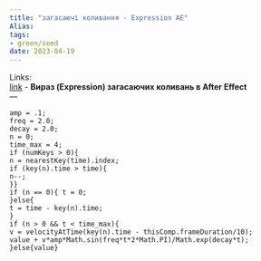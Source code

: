 ```yaml
---
title: "загасаючі коливання - Expression AE"
Alias: 
tags:
- green/seed
date: 2023-04-19
---
```

Links:  
[link](https://creativetuts.ru/uroki-po-animacii-i-motion-dizainu/uroki-po-after-effects/poleznyie-vyirazheniya-expression-v-after-effects.html)  - **Вираз (Expression) загасаючих коливань в After Effect**  
—

```
amp = .1;
freq = 2.0;
decay = 2.0;
n = 0;
time_max = 4;
if (numKeys > 0){
n = nearestKey(time).index;
if (key(n).time > time){
n--;
}}
if (n == 0){ t = 0;
}else{
t = time - key(n).time;
}
if (n > 0 && t < time_max){
v = velocityAtTime(key(n).time - thisComp.frameDuration/10);
value + v*amp*Math.sin(freq*t*2*Math.PI)/Math.exp(decay*t);
}else{value}
```